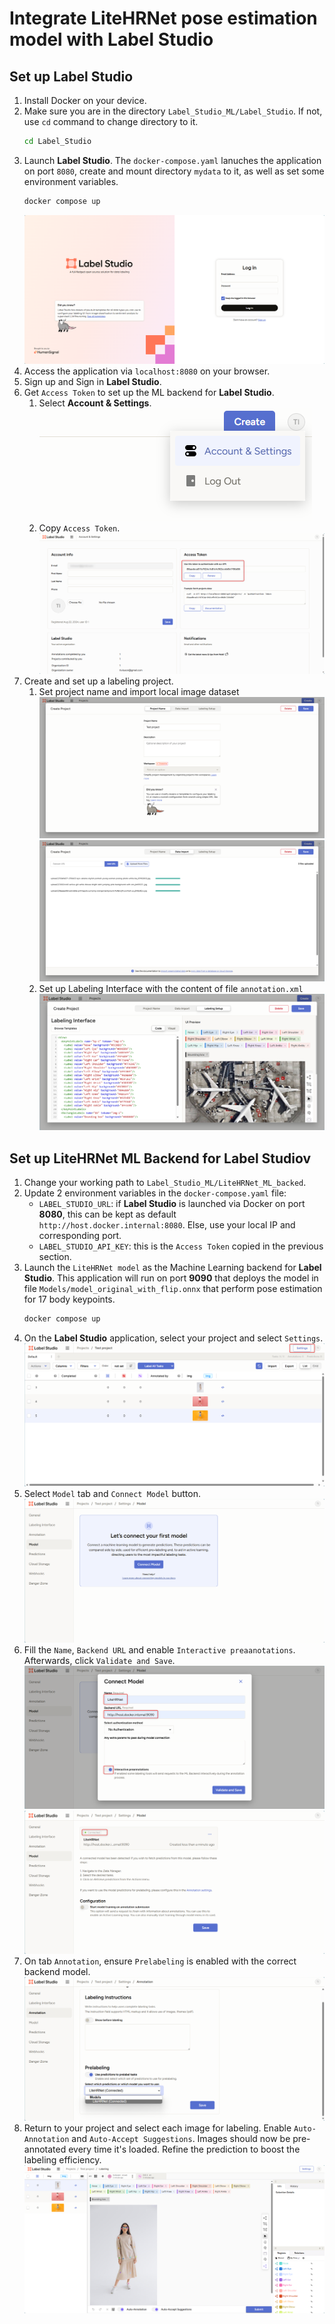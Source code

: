 # Integrate LiteHRNet pose estimation model with Label Studio
## Set up Label Studio
1. Install Docker on your device.
1. Make sure you are in the directory `Label_Studio_ML/Label_Studio`. If not, use `cd` command to change directory to it.
    ```bash
    cd Label_Studio
    ```
1. Launch **Label Studio**. The `docker-compose.yaml` lanuches the application on port `8080`, create and mount directory `mydata` to it, as well as set some environment variables.
    ```bash
    docker compose up
    ```
   ![alt text](assets/label_studio_signin.png)
1. Access the application via `localhost:8080` on your browser.
1. Sign up and Sign in **Label Studio**.
1. Get `Access Token` to set up the ML backend for **Label Studio**.
   1. Select **Account & Settings**.
   ![alt text](assets/access_token_1.png)
   1. Copy `Access Token`.
   ![alt text](assets/access_token_2.png)
1. Create and set up a labeling project.
   1. Set project name and import local image dataset
   ![alt text](assets/prj_name.png)
   ![alt text](assets/prj_dataset.png)
   2. Set up Labeling Interface with the content of file `annotation.xml`
   ![alt text](assets/prj_label_interface.png)
   
## Set up LiteHRNet ML Backend for Label Studiov
1. Change your working path to `Label_Studio_ML/LiteHRNet_ML_backed`.
1. Update 2 environment variables in the `docker-compose.yaml` file:
    - `LABEL_STUDIO_URL`: if **Label Studio** is launched via Docker on port **8080**, this can be kept as default `http://host.docker.internal:8080`. Else, use your local IP and corresponding port.
    - `LABEL_STUDIO_API_KEY`: this is the `Access Token` copied in the previous section.
1. Launch the `LiteHRNet model` as the Machine Learning backend for **Label Studio**. This application will run on port **9090** that deploys the model in file `Models/model_original_with_flip.onnx` that perform pose estimation for 17 body keypoints.
    ```bash
    docker compose up
    ```
1. On the **Label Studio** application, select your project and select `Settings`.
    ![alt text](assets/prj_setting.png)
1. Select `Model` tab and `Connect Model` button.
    ![alt text](assets/prj_connect_model_1.png)
1. Fill the `Name`, `Backend URL` and enable `Interactive preaanotations`. Afterwards, click `Validate and Save`.
    ![alt text](assets/prj_connect_model_2.png)
    ![alt text](assets/prj_connect_model_3.png)
1. On tab `Annotation`, ensure `Prelabeling` is enabled with the correct backend model.
    ![alt text](assets/prj_annotation.png)
1. Return to your project and select each image for labeling. Enable `Auto-Annotation` and `Auto-Accept Suggestions`. Images should now be pre-annotated every time it's loaded. Refine the prediction to boost the labeling efficiency.
    ![alt text](assets/auto_pre_annotation.png)